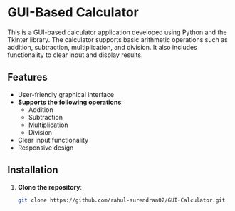 # GUI-Based Calculator

This is a GUI-based calculator application developed using Python and the Tkinter library. The calculator supports basic arithmetic operations such as addition, subtraction, multiplication, and division. It also includes functionality to clear input and display results.

## Features
- User-friendly graphical interface
- **Supports the following operations**:
  - Addition
  - Subtraction
  - Multiplication
  - Division
- Clear input functionality
- Responsive design

## Installation
1. **Clone the repository**:
   ```bash
   git clone https://github.com/rahul-surendran02/GUI-Calculator.git
